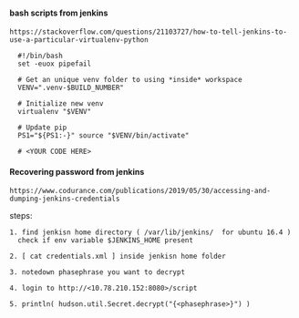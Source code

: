 
#### bash scripts from jenkins

    https://stackoverflow.com/questions/21103727/how-to-tell-jenkins-to-use-a-particular-virtualenv-python
    
      #!/bin/bash
      set -euox pipefail

      # Get an unique venv folder to using *inside* workspace
      VENV=".venv-$BUILD_NUMBER"

      # Initialize new venv
      virtualenv "$VENV"

      # Update pip
      PS1="${PS1:-}" source "$VENV/bin/activate"

      # <YOUR CODE HERE>

#### Recovering password from jenkins

    https://www.codurance.com/publications/2019/05/30/accessing-and-dumping-jenkins-credentials
    
steps:

    1. find jenkisn home directory ( /var/lib/jenkins/  for ubuntu 16.4 )
      check if env variable $JENKINS_HOME present
    
    2. [ cat credentials.xml ] inside jenkisn home folder
  
    3. notedown phasephrase you want to decrypt

    4. login to http://<10.78.210.152:8080>/script
  
    5. println( hudson.util.Secret.decrypt("{<phasephrase>}") )
